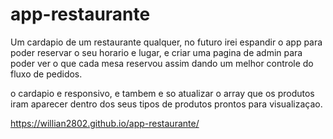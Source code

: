 # app-restaurante
Um cardapio de um restaurante qualquer, no futuro irei espandir o app para poder reservar o seu horario e lugar, e criar uma pagina de admin para poder ver o que cada 
mesa reservou assim dando um melhor controle do fluxo de pedidos.

o cardapio e responsivo, e tambem e so atualizar o array que os produtos iram aparecer dentro dos seus tipos de produtos prontos para visualizaçao.

https://willian2802.github.io/app-restaurante/
